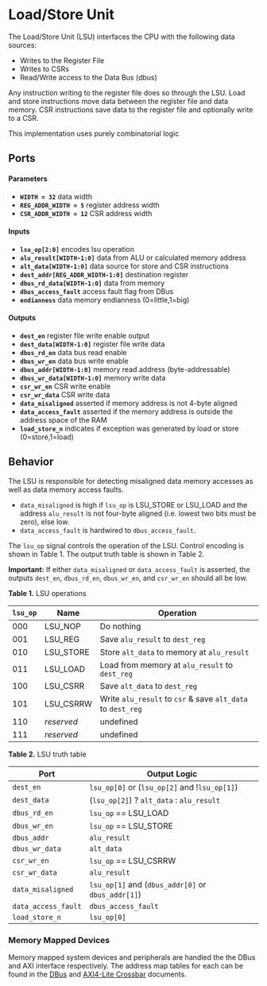 # Load/Store Unit

The Load/Store Unit (LSU) interfaces the CPU with the following data sources:
- Writes to the Register File
- Writes to CSRs
- Read/Write access to the Data Bus (dbus)

Any instruction writing to the register file does so through the LSU.
Load and store instructions move data between the register file and data memory.
CSR instructions save data to the register file and optionally write to a CSR.

This implementation uses purely combinatorial logic


## Ports

#### Parameters

- **`WIDTH = 32`** data width
- **`REG_ADDR_WIDTH = 5`** register address width
- **`CSR_ADDR_WIDTH = 12`** CSR address width

#### Inputs

- **`lsu_op[2:0]`** encodes lsu operation
- **`alu_result[WIDTH-1:0]`** data from ALU or calculated memory address
- **`alt_data[WIDTH-1:0]`** data source for store and CSR instructions
- **`dest_addr[REG_ADDR_WIDTH-1:0]`** destination register
- **`dbus_rd_data[WIDTH-1:0]`** data from memory
- **`dbus_access_fault`** access fault flag from DBus
- **`endianness`** data memory endianness (0=little,1=big)

#### Outputs

- **`dest_en`** register file write enable output
- **`dest_data[WIDTH-1:0]`** register file write data
- **`dbus_rd_en`** data bus read enable
- **`dbus_wr_en`** data bus write enable
- **`dbus_addr[WIDTH-1:0]`** memory read address (byte-addressable)
- **`dbus_wr_data[WIDTH-1:0]`** memory write data
- **`csr_wr_en`** CSR write enable
- **`csr_wr_data`** CSR write data
- **`data_misaligned`** asserted if memory address is not 4-byte aligned
- **`data_access_fault`** asserted if the memory address is outside the address space of the RAM
- **`load_store_n`** indicates if exception was generated by load or store (0=store,1=load)


## Behavior

The LSU is responsible for detecting misaligned data memory accesses as well as data memory access faults.

- `data_misaligned` is high if `lsu_op` is LSU_STORE or LSU_LOAD and the address `alu_result` is not four-byte aligned (i.e. lowest two bits must be zero), else low.
- `data_access_fault` is hardwired to `dbus_access_fault`.

The `lsu_op` signal controls the operation of the LSU.
Control encoding is shown in Table 1.
The output truth table is shown in Table 2.

**Important:** If either `data_misaligned` or `data_access_fault` is asserted, the outputs `dest_en`, `dbus_rd_en`, `dbus_wr_en`, and `csr_wr_en` should all be low.

**Table 1.** LSU operations

| `lsu_op` | Name | Operation |
| --- | --- | --- |
| 000 | LSU_NOP     | Do nothing |
| 001 | LSU_REG     | Save `alu_result` to `dest_reg` |
| 010 | LSU_STORE   | Store `alt_data` to memory at `alu_result` |
| 011 | LSU_LOAD    | Load from memory at `alu_result` to `dest_reg` |
| 100 | LSU_CSRR    | Save `alt_data` to `dest_reg` |
| 101 | LSU_CSRRW   | Write `alu_result` to `csr` & save `alt_data` to `dest_reg` |
| 110 | *reserved*  | undefined |
| 111 | *reserved*  | undefined |

**Table 2.** LSU truth table

| Port | Output Logic |
| --- | --- |
| `dest_en`         | `lsu_op[0]` or (`lsu_op[2]` and !`lsu_op[1]`)
| `dest_data`       | (`lsu_op[2]`) ? `alt_data` : `alu_result`
| `dbus_rd_en`      | `lsu_op` == LSU_LOAD
| `dbus_wr_en`      | `lsu_op` == LSU_STORE
| `dbus_addr`       | `alu_result`
| `dbus_wr_data`    | `alt_data`
| `csr_wr_en`       | `lsu_op` == LSU_CSRRW
| `csr_wr_data`     | `alu_result`
| `data_misaligned` | `lsu_op[1]` and (`dbus_addr[0]` or `dbus_addr[1]`)
|`data_access_fault`| `dbus_access_fault`
| `load_store_n`    | `lsu_op[0]`

### Memory Mapped Devices

Memory mapped system devices and peripherals are handled the the DBus and AXI interface respectively.
The address map tables for each can be found in the [DBus](./DBus.md) and [AXI4-Lite Crossbar](./AXI4-Lite_Crossbar.md) documents.
